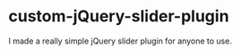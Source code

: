 custom-jQuery-slider-plugin
===========================

I made a really simple jQuery slider plugin for anyone to use.